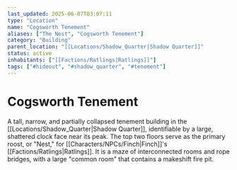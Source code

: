 ```yaml
---
last_updated: 2025-06-07T03:07:11
type: "Location"
name: "Cogsworth Tenement"
aliases: ["The Nest", "Cogsworth Tenement"]
category: "Building"
parent_location: "[[Locations/Shadow_Quarter|Shadow Quarter]]"
status: active
inhabitants: ["[[Factions/Ratlings|Ratlings]]"]
tags: ["#hideout", "#shadow_quarter", "#tenement"]
---
```

# Cogsworth Tenement
A tall, narrow, and partially collapsed tenement building in the [[Locations/Shadow_Quarter|Shadow Quarter]], identifiable by a large, shattered clock face near its peak. The top two floors serve as the primary roost, or "Nest," for [[Characters/NPCs/Finch|Finch]]'s [[Factions/Ratlings|Ratlings]]. It is a maze of interconnected rooms and rope bridges, with a large "common room" that contains a makeshift fire pit.